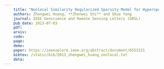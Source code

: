 ```yaml
---
    title: "Nonlocal Similarity Regularized Sparsity Model for Hyperspectral Target Detection"
    authors: Zhongwei Huang, **Zhenwei Shi** and Shuo Yang
    journal: IEEE Geoscience and Remote Sensing Letters (GRSL)
    pub_date: 2013-07-03
    pdf: 
    arxiv: 
    code: 
    page: 
    demo: 
    paper: https://ieeexplore.ieee.org/abstract/document/6553121
    bibtex: /static/bib/2013_zhongwei_huang_nonlocal.txt
    data:
---
```

    